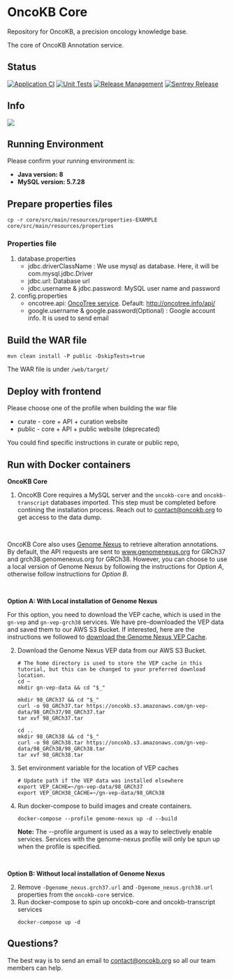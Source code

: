 # OncoKB Core
Repository for OncoKB, a precision oncology knowledge base.

The core of OncoKB Annotation service.

## Status

[![Application CI](https://github.com/oncokb/oncokb/workflows/Application%20CI/badge.svg)](https://github.com/oncokb/oncokb/actions?query=workflow%3A%22Application+CI%22) [![Unit Tests](https://github.com/zhx828/oncokb/workflows/Unit%20Tests/badge.svg)](https://github.com/oncokb/oncokb/actions?query=workflow%3A%22Unit+Tests%22) [![Release Management](https://github.com/oncokb/oncokb/workflows/Release%20Management/badge.svg)](https://github.com/oncokb/oncokb/actions?query=workflow%3A"Release+Management") [![Sentrey Release](https://github.com/oncokb/oncokb/workflows/Sentrey%20Release/badge.svg)](https://github.com/oncokb/oncokb/actions?query=workflow%3A%22Sentrey+Release%22) 

## Info

<a href="https://ascopubs.org/doi/full/10.1200/PO.17.00011"><img src="https://img.shields.io/badge/DOI-10.1200%2FPO.17.00011-1c75cd" /></a>

## Running Environment
Please confirm your running environment is:
* **Java version: 8**
* **MySQL version: 5.7.28**


## Prepare properties files  
```
cp -r core/src/main/resources/properties-EXAMPLE core/src/main/resources/properties
```

### Properties file
1. database.properties
    * jdbc.driverClassName : We use mysql as database. Here, it will be com.mysql.jdbc.Driver
    * jdbc.url: Database url
    * jdbc.username & jdbc.password: MySQL user name and password
2. config.properties
    * oncotree.api: [OncoTree service](http://oncotree.info/). Default: http://oncotree.info/api/
    * google.username & google.password(Optional) : Google account info. It is used to send email
    
    
## Build the WAR file
`mvn clean install -P public -DskipTests=true`

The WAR file is under `/web/target/`

## Deploy with frontend
Please choose one of the profile when building the war file
* curate - core + API + curation website
* public - core + API + public website (deprecated)

You could find specific instructions in curate or public repo,

## Run with Docker containers

**OncoKB Core**
1. OncoKB Core requires a MySQL server and the `oncokb-core` and `oncokb-transcript` databases imported. This step must be completed before contining the installation process. Reach out to contact@oncokb.org to get access to the data dump. 

<br>

OncoKB Core also uses [Genome Nexus](https://github.com/genome-nexus/genome-nexus) to retrieve alteration annotations. By default, the API requests are sent to www.genomenexus.org for GRCh37 and grch38.genomenexus.org for GRCh38. However, you can choose to use a local version of Genome Nexus by following the instructions for *Option A*, otherwise follow instructions for *Option B*.

<br>

**Option A: With Local installation of Genome Nexus**

For this option, you need to download the VEP cache, which is used in the `gn-vep` and `gn-vep-grch38` services. We have pre-downloaded the VEP data and saved them to our AWS S3 Bucket. If interested, here are the instructions we followed to [download the Genome Nexus VEP Cache](https://github.com/genome-nexus/genome-nexus-vep/blob/master/README.md#create-vep-cache).

2. Download the Genome Nexus VEP data from our AWS S3 Bucket.
    ```
    # The home directory is used to store the VEP cache in this tutorial, but this can be changed to your preferred download location.
    cd ~
    mkdir gn-vep-data && cd "$_"

    mkdir 98_GRCh37 && cd "$_"
    curl -o 98_GRCh37.tar https://oncokb.s3.amazonaws.com/gn-vep-data/98_GRCh37/98_GRCh37.tar
    tar xvf 98_GRCh37.tar

    cd ..
    mkdir 98_GRCh38 && cd "$_"
    curl -o 98_GRCh38.tar https://oncokb.s3.amazonaws.com/gn-vep-data/98_GRCh38/98_GRCh38.tar
    tar xvf 98_GRCh38.tar
    ```
3. Set environment variable for the location of VEP caches
    ```
    # Update path if the VEP data was installed elsewhere
    export VEP_CACHE=~/gn-vep-data/98_GRCh37
    export VEP_GRCH38_CACHE=~/gn-vep-data/98_GRCh38
    ```
4. Run docker-compose to build images and create containers.
    ```
    docker-compose --profile genome-nexus up -d --build
    ```
    **Note:** The --profile argument is used as a way to selectively enable services. Services with the genome-nexus profile will only be spun up when the profile is specified.

<br>

**Option B: Without local installation of Genome Nexus**

2. Remove `-Dgenome_nexus.grch37.url` and `-Dgenome_nexus.grch38.url` properties from the `oncokb-core` service.
3. Run docker-compose to spin up oncokb-core and oncokb-transcript services
    ```
    docker-compose up -d
    ```


## Questions?
The best way is to send an email to contact@oncokb.org so all our team members can help.
